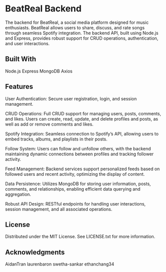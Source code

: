 # BeatReal Backend
The backend for BeatReal, a social media platform designed for music enthusiasts. BeatReal allows users to share, discuss, and rate songs through seamless Spotify integration. The backend API, built using Node.js and Express, provides robust support for CRUD operations, authentication, and user interactions.

## Built With
Node.js
Express
MongoDB
Axios

## Features
User Authentication: Secure user registration, login, and session management.

CRUD Operations: Full CRUD support for managing users, posts, comments, and likes. Users can create, read, update, and delete profiles and posts, as well as add or remove comments and likes.

Spotify Integration: Seamless connection to Spotify’s API, allowing users to embed tracks, albums, and playlists in their posts.

Follow System: Users can follow and unfollow others, with the backend maintaining dynamic connections between profiles and tracking follower activity.

Feed Management: Backend services support personalized feeds based on followed users and recent activity, optimizing the display of content.

Data Persistence: Utilizes MongoDB for storing user information, posts, comments, and relationships, enabling efficient data querying and aggregation.

Robust API Design: RESTful endpoints for handling user interactions, session management, and all associated operations.

## License
Distributed under the MIT License. See LICENSE.txt for more information.

## Acknowledgments
AidanTran
laurenbaron
swetha-sankar
ethanchang34
